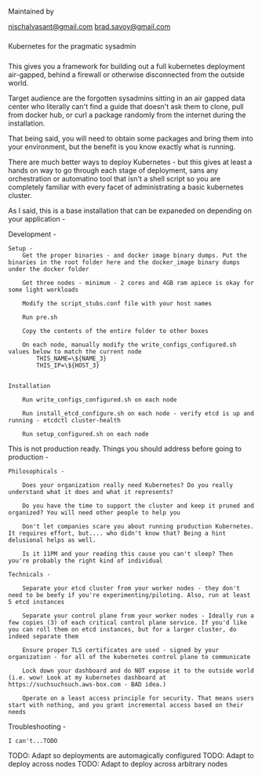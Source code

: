 Maintained by 

nischalvasant@gmail.com
brad.savoy@gmail.com
#####
Kubernetes for the pragmatic sysadmin
#####
This gives you a framework for building out a full kubernetes deployment air-gapped, behind a firewall or otherwise disconnected from the outside world. 

Target audience are the forgotten sysadmins sitting in an air gapped data center who literally can't find a guide that doesn't ask them to clone, pull from docker hub, or curl a package randomly from the internet during the installation.


That being said, you will need to obtain some packages and bring them into your environment, but the benefit is you know exactly what is running.


There are much better ways to deploy Kubernetes - but this gives at least a hands on way to go through each stage of deployment, sans any orchestration or automatino tool that isn't a shell script so you are completely familiar with every facet of administrating a basic kubernetes cluster. 

As I said, this is a base installation that can be expaneded on depending on your application -

Development - 

	Setup -
		Get the proper binaries - and docker image binary dumps. Put the binaries in the root folder here and the docker_image binary dumps under the docker folder
		
		Get three nodes - minimum - 2 cores and 4GB ram apiece is okay for some light workloads
		
		Modify the script_stubs.conf file with your host names
		
		Run pre.sh
		
		Copy the contents of the entire folder to other boxes
		
		On each node, manually modify the write_configs_configured.sh values below to match the current node
			THIS_NAME=\${NAME_3}
			THIS_IP=\${HOST_3}
			
		
	Installation

		Run write_configs_configured.sh on each node	

		Run install_etcd_configure.sh on each node - verify etcd is up and running - etcdctl cluster-health
		
		Run setup_configured.sh on each node
		
	

This is not production ready. Things you should address before going to production -

	Philosophicals - 
	
		Does your organization really need Kubernetes? Do you really understand what it does and what it represents?
	
		Do you have the time to support the cluster and keep it pruned and organized? You will need other people to help you
	
		Don't let companies scare you about running production Kubernetes. It requires effort, but.... who didn't know that? Being a hint delusional helps as well.
	
		Is it 11PM and your reading this cause you can't sleep? Then you're probably the right kind of individual
	
	Technicals - 
	
		Separate your etcd cluster from your worker nodes - they don't need to be beefy if you're experimenting/piloting. Also, run at least 5 etcd instances
	
		Separate your control plane from your worker nodes - Ideally run a few copies (3) of each critical control plane service. If you'd like you can roll them on etcd instances, but for a larger cluster, do indeed separate them
		
		Ensure proper TLS certificates are used - signed by your organization - for all of the kubernetes control plane to communicate
	
		Lock down your dashboard and do NOT expose it to the outside world (i.e. wow! Look at my kubernetes dashboard at https://suchsuchsuch.aws-box.com - BAD idea.)
	
		Operate on a least access principle for security. That means users start with nothing, and you grant incremental access based on their needs
	

Troubleshooting -

	I can't...TODO

TODO: Adapt so deployments are automagically configured
TODO: Adapt to deploy across nodes
TODO: Adapt to deploy across arbitrary nodes
